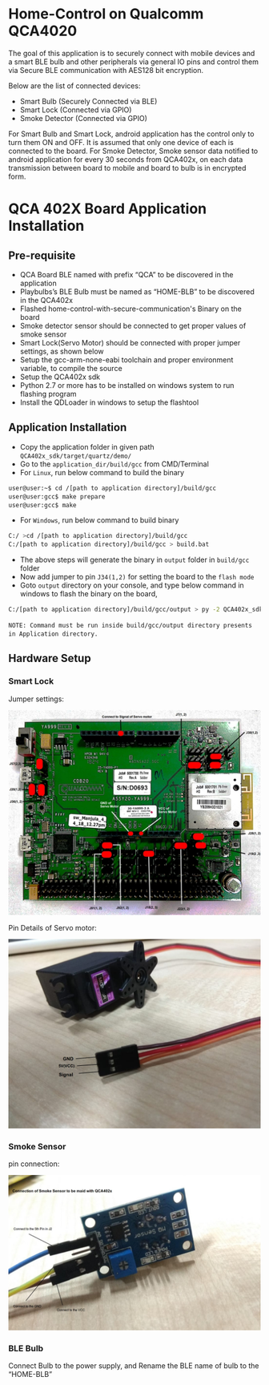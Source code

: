 # Home-Control on Qualcomm QCA4020


The goal of this application is to securely connect with mobile devices and a smart BLE bulb and other peripherals via general IO pins and control them via Secure BLE communication with AES128 bit encryption.

Below are the list of connected devices:
 - Smart Bulb (Securely Connected via BLE)
 - Smart Lock (Connected via GPIO)
 - Smoke Detector (Connected via GPIO)

For Smart Bulb and Smart Lock, android application has the control only to turn them ON and OFF. It is assumed that only one device of each is connected to the board. For Smoke Detector, Smoke sensor data notified to android application for every 30 seconds from QCA402x, on each data transmission between board to mobile and board to bulb is in encrypted form.

# QCA 402X Board Application Installation

## Pre-requisite
 - QCA Board BLE named with prefix “QCA” to be discovered in the application
 - Playbulbs’s BLE Bulb must be named as “HOME-BLB” to be discovered in the QCA402x
 - Flashed home-control-with-secure-communication's Binary on the board
 - Smoke detector sensor should be connected to get proper values of smoke sensor
 - Smart Lock(Servo Motor) should be connected with proper jumper settings, as shown below
 - Setup the gcc-arm-none-eabi  toolchain and proper environment variable, to compile the source
 - Setup the QCA402x sdk
 - Python 2.7 or more has to be installed on windows system to run flashing program
 - Install the QDLoader in windows to setup the flashtool

## Application Installation
 - Copy the application folder in given path `QCA402x_sdk/target/quartz/demo/`
 - Go to the `application_dir/build/gcc` from CMD/Terminal
 - For `Linux`, run below command to build the binary
```sh
user@user:~$ cd /[path to application directory]/build/gcc
user@user:gcc$ make prepare
user@user:gcc$ make
```
 - For `Windows`, run below command to build binary
```sh
C:/ >cd /[path to application directory]/build/gcc
C:/[path to application directory]/build/gcc > build.bat
```
 - The above steps will generate the binary in `output` folder in `build/gcc` folder
 - Now add jumper to pin `J34(1,2)` for setting the board to the `flash mode`
 - Goto `output` directory on your console, and type below command in windows to flash the binary on the board,
```sh
C:/[path to application directory]/build/gcc/output > py -2 QCA402x_sdk/target/build/tools/flash/qflash.py –comm=<USB Port Number>
```
`NOTE: Command must be run inside build/gcc/output directory presents in Application directory.`


## Hardware Setup
### Smart Lock
Jumper settings:

![jumper setup](images/qca4020_Jumper_setup.jpg "Jumper Setup for QCA4020 for smart lock")

Pin Details of Servo motor:

![servo_motor setup](images/servo_motor.jpg "Smart Lock pin information")


### Smoke Sensor
pin connection:

![smoke sensor setup](images/Smoke_sensor.jpg "Smoke detection sensor setup")


### BLE Bulb
Connect Bulb to the power supply, and Rename the BLE name of bulb to the “HOME-BLB”

